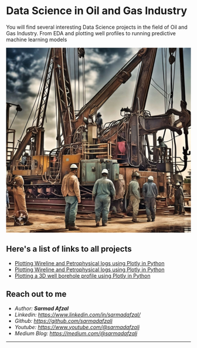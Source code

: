 # Data Science in Oil and Gas Industry
You will find several interesting Data Science projects in the field of Oil and Gas Industry. From EDA and plotting well profiles to running predictive machine learning models

![Drilling Rig](oil_rig.jpeg)

## Here's a list of links to all projects
- <a href="https://github.com/sarmadafzalj/Data-Science-in-Oil-and-Gas-Industry/tree/main/Plotting%20Drilling%20and%20Wireline%20Logs%20in%20Python" >Plotting Wireline and Petrophysical logs using Plotly in Python</a>
- <a href="https://github.com/sarmadafzalj/Data-Science-in-Oil-and-Gas-Industry/tree/main/Plotting%20Drilling%20and%20Wireline%20Logs%20in%20Python" >Plotting Wireline and Petrophysical logs using Plotly in Python</a>
- <a href="https://github.com/sarmadafzalj/Data-Science-in-Oil-and-Gas-Industry/tree/main/Plotting%20Well%20Borehole%20in%203D" >Plotting a 3D well borehole profile using Plotly in Python</a>

## Reach out to me
- <i>Author: <b>Sarmad Afzal</b></i>
- <i>Linkedin: https://www.linkedin.com/in/sarmadafzal/</i>
- <i>Github: https://github.com/sarmadafzalj</i>
- <i>Youtube: https://www.youtube.com/@sarmadafzalj</i>
- <i>Medium Blog: https://medium.com/@sarmadafzalj</i>
---
